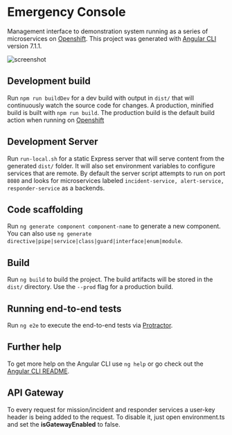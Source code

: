 # Emergency Console

Management interface to demonstration system running as a series of microservices on [Openshift](https://www.openshift.com/). This project was generated with [Angular CLI](https://github.com/angular/angular-cli) version 7.1.1.

![screenshot](screenshot.png)

## Development build

Run `npm run buildDev` for a dev build with output in `dist/` that will continuously watch the source code for changes. A production, minified build is built with `npm run build`. The production build is the default build action when running on [Openshift]()

## Development Server

Run `run-local.sh` for a static Express server that will serve content from the generated `dist/` folder. It will also set environment variables to configure services that are remote. By default the server script attempts to run on port `8080` and looks for microservices labeled `incident-service, alert-service, responder-service` as a backends.

## Code scaffolding

Run `ng generate component component-name` to generate a new component. You can also use `ng generate directive|pipe|service|class|guard|interface|enum|module`.

## Build

Run `ng build` to build the project. The build artifacts will be stored in the `dist/` directory. Use the `--prod` flag for a production build.

## Running end-to-end tests

Run `ng e2e` to execute the end-to-end tests via [Protractor](http://www.protractortest.org/).

## Further help

To get more help on the Angular CLI use `ng help` or go check out the [Angular CLI README](https://github.com/angular/angular-cli/blob/master/README.md).

## API Gateway 

To every request for mission/incident and responder services a user-key header is being added to the request.
To disable it, just open environment.ts and set the **isGatewayEnabled** to false.
